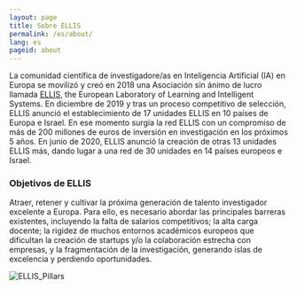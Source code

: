 ```yaml
---
layout: page
title: Sobre ELLIS
permalink: /es/about/
lang: es
pageid: about
---
```


La comunidad científica de investigadore/as en Inteligencia Artificial (IA) en Europa se movilizó y creó en 2018 una Asociación sin ánimo de lucro llamada [ELLIS](https://ellis.eu), the European Laboratory of Learning and Intelligent Systems. En diciembre de 2019 y tras un proceso competitivo de selección, ELLIS anunció el establecimiento de 17 unidades ELLIS en 10 países de Europa e Israel. En ese momento surgía la red ELLIS con un compromiso de más de 200 millones de euros de inversión en investigación en los próximos 5 años. En junio de 2020, ELLIS anunció la creación de otras 13 unidades ELLIS más, dando lugar a una red de 30 unidades en 14 países europeos e Israel.

### Objetivos de ELLIS

Atraer, retener y cultivar la próxima generación de talento investigador excelente a Europa. Para ello, es necesario abordar las principales barreras existentes, incluyendo la falta de salarios competitivos; la alta carga docente; la rigidez de muchos entornos académicos europeos que dificultan la creación de startups y/o la colaboración estrecha con empresas, y la fragmentación de la investigación, generando islas de excelencia y perdiendo oportunidades. 

![ELLIS_Pillars](D:\GitHub\ellisalicante.github.io\ELLIS_Pillars.png)